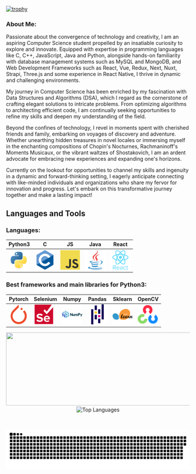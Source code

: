 [![trophy](https://github-profile-trophy.vercel.app/?username=KhareV&title=Stars,Followers,Commits,Repositories,MultipleLang,PullRequest&theme=dracula)](https://github.com/ryo-ma/github-profile-trophy)
  
### About Me:    
Passionate about the convergence of technology and creativity, I am an aspiring Computer Science student propelled by an insatiable curiosity to explore and innovate. Equipped with expertise in programming languages like C, C++, JavaScript, Java and Python, alongside hands-on familiarity with database management systems such as MySQL and MongoDB, and Web Development Frameworks such as React, Vue, Redux, Next, Nuxt, Strapi, Three.js and some experience in React Native,  I thrive in dynamic and challenging environments.

My journey in Computer Science has been enriched by my fascination with Data Structures and Algorithms (DSA), which I regard as the cornerstone of crafting elegant solutions to intricate problems. From optimizing algorithms to architecting efficient code, I am continually seeking opportunities to refine my skills and deepen my understanding of the field.

Beyond the confines of technology, I revel in moments spent with cherished friends and family, embarking on voyages of discovery and adventure. Whether unearthing hidden treasures in novel locales or immersing myself in the enchanting compositions of Chopin's Nocturnes, Rachmaninoff's Moments Musicaux, or the vibrant waltzes of Shostakovich, I am an ardent advocate for embracing new experiences and expanding one's horizons.

Currently on the lookout for opportunities to channel my skills and ingenuity in a dynamic and forward-thinking setting, I eagerly anticipate connecting with like-minded individuals and organizations who share my fervor for innovation and progress. Let's embark on this transformative journey together and make a lasting impact!

## Languages and Tools 
<div>

### Languages:
| Python3 | C | JS | Java | React |
|----------|----------|----------|-----|-----|
|  <img src="https://github.com/devicons/devicon/blob/master/icons/python/python-original.svg" title="Python"  alt="Python" width="55" height="55"/> |  <img src="https://github.com/devicons/devicon/blob/master/icons/c/c-original.svg" title="C"  alt="C" width="55" height="55"/> |  <img src="https://github.com/devicons/devicon/blob/master/icons/javascript/javascript-original.svg" title="JavaScript" alt="JavaScript" width="55" height="55"/> |  <img src="https://github.com/devicons/devicon/blob/master/icons/java/java-original.svg" title="java" alt="java" width="55" height="55"/>|  <img src="https://github.com/devicons/devicon/blob/master/icons/react/react-original-wordmark.svg" title="react" alt="react" width="55" height="55"/>| 

  

### Best frameworks and main libraries for Python3:

| Pytorch | Selenium | Numpy | Pandas | Sklearn | OpenCV |
|----------|----------|----------|----------|----------|----------|
|  <img src="https://github.com/devicons/devicon/blob/master/icons/pytorch/pytorch-original.svg" title="Pytorch"  alt="Pytorch" width="55" height="55"/>|  <img src="https://github.com/devicons/devicon/blob/master/icons/selenium/selenium-original.svg" title="Selenium"  alt="Selenium" width="55" height="55"/>|  <img src="https://github.com/devicons/devicon/blob/master/icons/numpy/numpy-original-wordmark.svg" title="Numpy" alt="Numpy" width="55" height="55"/>|  <img src="https://github.com/devicons/devicon/blob/master/icons/pandas/pandas-original.svg" title="Pandas" alt="Pandas" width="55" height="55"/>|  <img src="https://github.com/devicons/devicon/blob/master/icons/scikitlearn/scikitlearn-original.svg" title="sklearn" alt="sklearn" width="55" height="55"/>| <img src="https://github.com/devicons/devicon/blob/master/icons/opencv/opencv-original.svg" title="mpl" alt="mpl" width="55" height="55"/>|

<p align="center">
  <img width="600" height="200" src="https://github-readme-stats.vercel.app/api?username=KhareV&show_icons=true&theme=vision-friendly-dark">
  <img height="200" width="600" src="https://github-readme-stats.vercel.app/api/top-langs/?username=KhareV&layout=compact&langs_count=7&theme=radical" alt="Top Languages">
</p>
 


<div id="header" align="center">
  <img src="https://komarev.com/ghpvc/?username=KhareV&style=for-the-badge&color=orange" alt=""/>
</div>

<p align="center">
 <img width="1000" src="assets/github-snake.svg" alt="snake"/>
</p>
